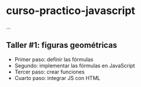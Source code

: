 # curso-practico-javascript

...

## Taller #1: figuras geométricas

- Primer paso: definir las fórmulas
- Segundo: implementar las fórmulas en JavaScript
- Tercer paso: crear funciones
- Cuarto paso: integrar JS con HTML